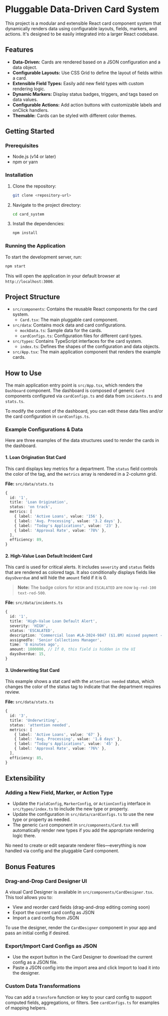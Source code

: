 # Pluggable Data-Driven Card System

This project is a modular and extensible React card component system that dynamically renders data using configurable layouts, fields, markers, and actions. It's designed to be easily integrated into a larger React codebase.

## Features

- **Data-Driven:** Cards are rendered based on a JSON configuration and a data object.
- **Configurable Layouts:** Use CSS Grid to define the layout of fields within a card.
- **Extensible Field Types:** Easily add new field types with custom rendering logic.
- **Dynamic Markers:** Display status badges, triggers, and tags based on data values.
- **Configurable Actions:** Add action buttons with customizable labels and onClick handlers.
- **Themable:** Cards can be styled with different color themes.

## Getting Started

### Prerequisites

- Node.js (v14 or later)
- npm or yarn

### Installation

1. Clone the repository:
   ```bash
   git clone <repository-url>
   ```
2. Navigate to the project directory:
   ```bash
   cd card_system
   ```
3. Install the dependencies:
   ```bash
   npm install
   ```

### Running the Application

To start the development server, run:

```bash
npm start
```

This will open the application in your default browser at `http://localhost:3000`.

## Project Structure

- `src/components`: Contains the reusable React components for the card system.
  - `Card.tsx`: The main pluggable card component.
- `src/data`: Contains mock data and card configurations.
  - `mockData.ts`: Sample data for the cards.
  - `cardConfigs.ts`: Configuration files for different card types.
- `src/types`: Contains TypeScript interfaces for the card system.
  - `index.ts`: Defines the shapes of the configuration and data objects.
- `src/App.tsx`: The main application component that renders the example cards.

## How to Use

The main application entry point is `src/App.tsx`, which renders the `Dashboard` component. The dashboard is composed of generic `Card` components configured via `cardConfigs.ts` and data from `incidents.ts` and `stats.ts`.

To modify the content of the dashboard, you can edit these data files and/or the card configuration in `cardConfigs.ts`.

### Example Configurations & Data

Here are three examples of the data structures used to render the cards in the dashboard.

#### 1. Loan Origination Stat Card

This card displays key metrics for a department. The `status` field controls the color of the tag, and the `metrics` array is rendered in a 2-column grid.

**File:** `src/data/stats.ts`

```typescript
{
  id: '1',
  title: 'Loan Origination',
  status: 'on track',
  metrics: [
    { label: 'Active Loans', value: '156' },
    { label: 'Avg. Processing', value: '3.2 days' },
    { label: "Today's Applications", value: '23' },
    { label: 'Approval Rate', value: '78%' },
  ],
  efficiency: 89,
}
```

#### 2. High-Value Loan Default Incident Card

This card is used for critical alerts. It includes `severity` and `status` fields that are rendered as colored tags. It also conditionally displays fields like `daysOverdue` and will hide the `amount` field if it is 0.

> **Note:** The badge colors for `HIGH` and `ESCALATED` are now `bg-red-100 text-red-500`.

**File:** `src/data/incidents.ts`

```typescript
{
  id: '1',
  title: 'High-Value Loan Default Alert',
  severity: 'HIGH',
  status: 'ESCALATED',
  description: 'Commercial loan #LA-2024-9847 ($1.8M) missed payment - immediate action required',
  assignedTo: 'Senior Collections Manager',
  time: '8 minutes ago',
  amount: 1800000, // If 0, this field is hidden in the UI
  daysOverdue: 15,
}
```

#### 3. Underwriting Stat Card

This example shows a stat card with the `attention needed` status, which changes the color of the status tag to indicate that the department requires review.

**File:** `src/data/stats.ts`

```typescript
{
  id: '3',
  title: 'Underwriting',
  status: 'attention needed',
  metrics: [
    { label: 'Active Loans', value: '67' },
    { label: 'Avg. Processing', value: '1.8 days' },
    { label: "Today's Applications", value: '45' },
    { label: 'Approval Rate', value: '76%' },
  ],
  efficiency: 85,
}
```

## Extensibility

### Adding a New Field, Marker, or Action Type

- Update the `FieldConfig`, `MarkerConfig`, or `ActionConfig` interface in `src/types/index.ts` to include the new type or property.
- Update the configuration in `src/data/cardConfigs.ts` to use the new type or property as needed.
- The generic `Card` component in `src/components/Card.tsx` will automatically render new types if you add the appropriate rendering logic there.

No need to create or edit separate renderer files—everything is now handled via config and the pluggable Card component.

## Bonus Features

### Drag-and-Drop Card Designer UI

A visual Card Designer is available in `src/components/CardDesigner.tsx`. This tool allows you to:
- View and reorder card fields (drag-and-drop editing coming soon)
- Export the current card config as JSON
- Import a card config from JSON

To use the designer, render the `CardDesigner` component in your app and pass an initial config if desired.

### Export/Import Card Configs as JSON

- Use the export button in the Card Designer to download the current config as a JSON file.
- Paste a JSON config into the import area and click Import to load it into the designer.

### Custom Data Transformations

You can add a `transform` function or key to your card config to support computed fields, aggregations, or filters. See `cardConfigs.ts` for examples of mapping helpers.
